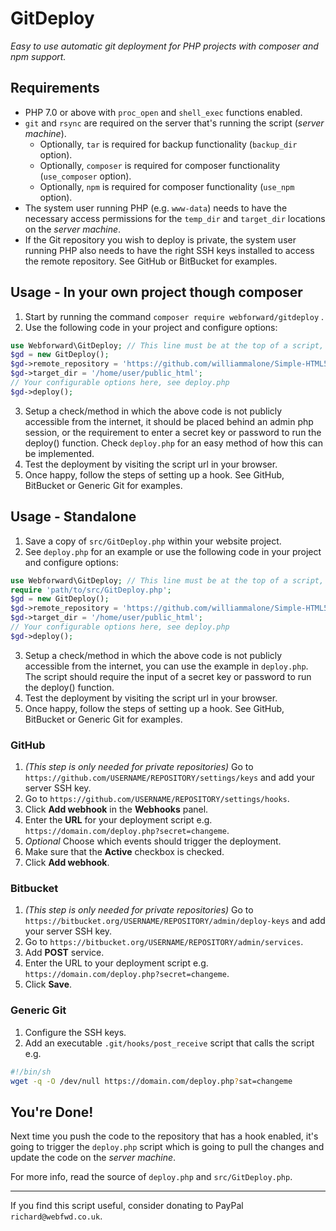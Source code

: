 # GitDeploy
_Easy to use automatic git deployment for PHP projects with composer and npm support._

## Requirements

* PHP 7.0 or above with `proc_open` and `shell_exec` functions enabled.
* `git` and `rsync` are required on the server that's running the script
  (_server machine_).
  - Optionally, `tar` is required for backup functionality (`backup_dir` option).
  - Optionally, `composer` is required for composer functionality (`use_composer`
  option).
  - Optionally, `npm` is required for composer functionality (`use_npm`
    option).
* The system user running PHP (e.g. `www-data`) needs to have the necessary
  access permissions for the `temp_dir` and `target_dir` locations on
  the _server machine_.
* If the Git repository you wish to deploy is private, the system user running PHP
  also needs to have the right SSH keys installed to access the remote repository. 
  See GitHub or BitBucket for examples.

## Usage - In your own project though composer

 1. Start by running the command `composer require webforward/gitdeploy` .
 2. Use the following code in your project and configure options:
 ```php
 use Webforward\GitDeploy; // This line must be at the top of a script, not inside a function
 $gd = new GitDeploy();
 $gd->remote_repository = 'https://github.com/williammalone/Simple-HTML5-Drawing-App.git';
 $gd->target_dir = '/home/user/public_html';
 // Your configurable options here, see deploy.php
 $gd->deploy();
 ```
 3. Setup a check/method in which the above code is not publicly accessible from 
 the internet, it should be placed behind an admin php session, or the requirement 
 to enter a secret key or password to run the deploy() function. Check `deploy.php` 
 for an easy method of how this can be implemented.
 4. Test the deployment by visiting the script url in your browser.
 5. Once happy, follow the steps of setting up a hook. See GitHub, BitBucket or 
 Generic Git for examples.
    
## Usage - Standalone

 1. Save a copy of `src/GitDeploy.php` within your website project.
 2. See `deploy.php` for an example or use the following code in your project 
 and configure options:
 ```php
 use Webforward\GitDeploy; // This line must be at the top of a script, not inside a function
 require 'path/to/src/GitDeploy.php'; 
$gd = new GitDeploy();
 $gd->remote_repository = 'https://github.com/williammalone/Simple-HTML5-Drawing-App.git';
 $gd->target_dir = '/home/user/public_html';
 // Your configurable options here, see deploy.php
 $gd->deploy();
 ```
 3. Setup a check/method in which the above code is not publicly accessible from 
 the internet, you can use the example in `deploy.php`. The script should require 
 the input of a secret key or password to run the deploy() function. 
 4. Test the deployment by visiting the script url in your browser.
 5. Once happy, follow the steps of setting up a hook. See GitHub, BitBucket or 
 Generic Git for examples.

### GitHub

 1. _(This step is only needed for private repositories)_ Go to
    `https://github.com/USERNAME/REPOSITORY/settings/keys` and add your server
    SSH key.
 1. Go to `https://github.com/USERNAME/REPOSITORY/settings/hooks`.
 1. Click **Add webhook** in the **Webhooks** panel.
 1. Enter the **URL** for your deployment script e.g. `https://domain.com/deploy.php?secret=changeme`.
 1. _Optional_ Choose which events should trigger the deployment.
 1. Make sure that the **Active** checkbox is checked.
 1. Click **Add webhook**.

### Bitbucket

 1. _(This step is only needed for private repositories)_ Go to
    `https://bitbucket.org/USERNAME/REPOSITORY/admin/deploy-keys` and add your
    server SSH key.
 1. Go to `https://bitbucket.org/USERNAME/REPOSITORY/admin/services`.
 1. Add **POST** service.
 1. Enter the URL to your deployment script e.g. `https://domain.com/deploy.php?secret=changeme`.
 1. Click **Save**.

### Generic Git

 1. Configure the SSH keys.
 1. Add an executable `.git/hooks/post_receive` script that calls the script e.g.

```sh
#!/bin/sh
wget -q -O /dev/null https://domain.com/deploy.php?sat=changeme
```

## You're Done!

Next time you push the code to the repository that has a hook enabled, it's
going to trigger the `deploy.php` script which is going to pull the changes and
update the code on the _server machine_.

For more info, read the source of `deploy.php` and `src/GitDeploy.php`.

---

If you find this script useful, consider donating to PayPal `richard@webfwd.co.uk`.